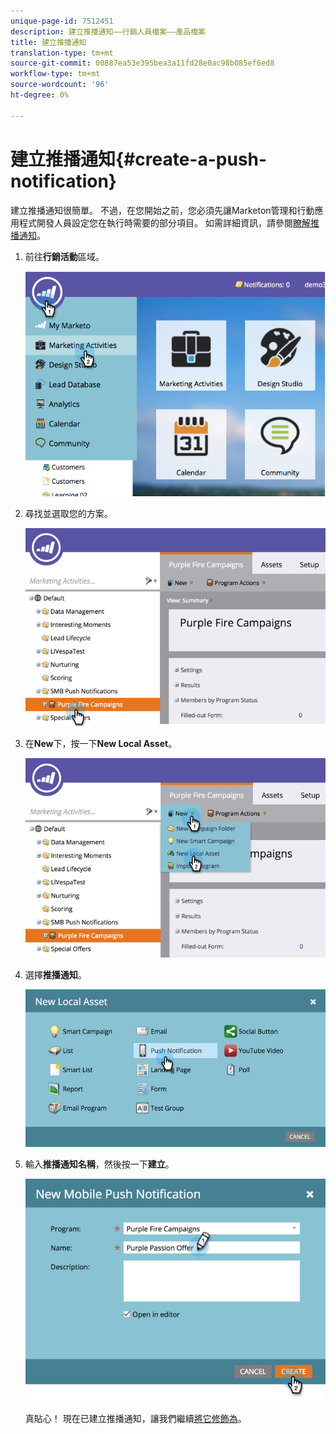 ```yaml
---
unique-page-id: 7512451
description: 建立推播通知——行銷人員檔案——產品檔案
title: 建立推播通知
translation-type: tm+mt
source-git-commit: 00887ea53e395bea3a11fd28e0ac98b085ef6ed8
workflow-type: tm+mt
source-wordcount: '96'
ht-degree: 0%

---
```



# 建立推播通知{#create-a-push-notification}

建立推播通知很簡單。 不過，在您開始之前，您必須先讓Marketon管理和行動應用程式開發人員設定您在執行時需要的部分項目。 如需詳細資訊，請參閱[瞭解推播通知](understanding-push-notifications.md)。

1. 前往&#x200B;**行銷活動**&#x200B;區域。

   ![](assets/image2015-4-22-18-3a46-3a14.png)

1. 尋找並選取您的方案。

   ![](assets/image2015-4-23-13-3a31-3a43.png)

1. 在&#x200B;**New**&#x200B;下，按一下&#x200B;**New Local Asset**。

   ![](assets/image2015-4-23-13-3a33-3a20.png)

1. 選擇&#x200B;**推播通知**。

   ![](assets/image2015-4-23-13-3a35-3a6.png)

1. 輸入&#x200B;**推播通知名稱**，然後按一下&#x200B;**建立**。

   ![](assets/image2015-4-23-13-3a36-3a56.png)

   真貼心！ 現在已建立推播通知，讓我們繼續[將它修飾為](configure-mobile-push-notification.md)。

